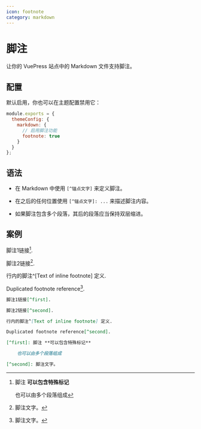 ```yaml
---
icon: footnote
category: markdown
---
```


# 脚注 <MyBadge text="V0.0.8" />

让你的 VuePress 站点中的 Markdown 文件支持脚注。

## 配置

默认启用，你也可以在主题配置禁用它：

```js {3,5,6}
module.exports = {
  themeConfig: {
    markdown: {
      // 启用脚注功能
      footnote: true
    }
  }
};
```

## 语法

- 在 Markdown 中使用 `[^锚点文字]` 来定义脚注。

- 在之后的任何位置使用 `[^锚点文字]: ...` 来描述脚注内容。

- 如果脚注包含多个段落，其后的段落应当保持双层缩进。

## 案例

脚注1链接[^first].

脚注2链接[^second].

行内的脚注^[Text of inline footnote] 定义.

Duplicated footnote reference[^second].

[^first]: 脚注 **可以包含特殊标记**

    也可以由多个段落组成

[^second]: 脚注文字。

```md
脚注1链接[^first].

脚注2链接[^second].

行内的脚注^[Text of inline footnote] 定义.

Duplicated footnote reference[^second].

[^first]: 脚注 **可以包含特殊标记**

    也可以由多个段落组成

[^second]: 脚注文字。
```
